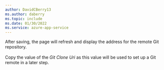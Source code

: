 ```yaml
---
author: DavidCBerry13
ms.author: daberry
ms.topic: include
ms.date: 01/30/2022
ms.service: azure-app-service
---
```

After saving, the page will refresh and display the address for the remote Git repository.<br>
<br>
Copy the value of the *Git Clone Uri* as this value will be used to set up a Git remote in a later step.
